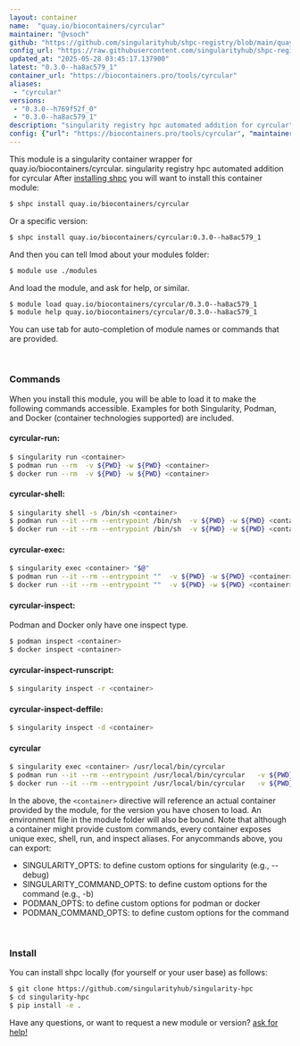 ```yaml
---
layout: container
name:  "quay.io/biocontainers/cyrcular"
maintainer: "@vsoch"
github: "https://github.com/singularityhub/shpc-registry/blob/main/quay.io/biocontainers/cyrcular/container.yaml"
config_url: "https://raw.githubusercontent.com/singularityhub/shpc-registry/main/quay.io/biocontainers/cyrcular/container.yaml"
updated_at: "2025-05-28 03:45:17.137900"
latest: "0.3.0--ha8ac579_1"
container_url: "https://biocontainers.pro/tools/cyrcular"
aliases:
 - "cyrcular"
versions:
 - "0.3.0--h769f52f_0"
 - "0.3.0--ha8ac579_1"
description: "singularity registry hpc automated addition for cyrcular"
config: {"url": "https://biocontainers.pro/tools/cyrcular", "maintainer": "@vsoch", "description": "singularity registry hpc automated addition for cyrcular", "latest": {"0.3.0--ha8ac579_1": "sha256:ea7996da63d0832f7d09c852fa7b8b1e58df01eb1465aff0d70994a8cc7196bd"}, "tags": {"0.3.0--h769f52f_0": "sha256:a919d60112b607e945cc68f2bed29aa162c0c5eba0e0b8cf8332fda19d5dc61f", "0.3.0--ha8ac579_1": "sha256:ea7996da63d0832f7d09c852fa7b8b1e58df01eb1465aff0d70994a8cc7196bd"}, "docker": "quay.io/biocontainers/cyrcular", "aliases": {"cyrcular": "/usr/local/bin/cyrcular"}}
---
```


This module is a singularity container wrapper for quay.io/biocontainers/cyrcular.
singularity registry hpc automated addition for cyrcular
After [installing shpc](#install) you will want to install this container module:


```bash
$ shpc install quay.io/biocontainers/cyrcular
```

Or a specific version:

```bash
$ shpc install quay.io/biocontainers/cyrcular:0.3.0--ha8ac579_1
```

And then you can tell lmod about your modules folder:

```bash
$ module use ./modules
```

And load the module, and ask for help, or similar.

```bash
$ module load quay.io/biocontainers/cyrcular/0.3.0--ha8ac579_1
$ module help quay.io/biocontainers/cyrcular/0.3.0--ha8ac579_1
```

You can use tab for auto-completion of module names or commands that are provided.

<br>

### Commands

When you install this module, you will be able to load it to make the following commands accessible.
Examples for both Singularity, Podman, and Docker (container technologies supported) are included.

#### cyrcular-run:

```bash
$ singularity run <container>
$ podman run --rm  -v ${PWD} -w ${PWD} <container>
$ docker run --rm  -v ${PWD} -w ${PWD} <container>
```

#### cyrcular-shell:

```bash
$ singularity shell -s /bin/sh <container>
$ podman run --it --rm --entrypoint /bin/sh  -v ${PWD} -w ${PWD} <container>
$ docker run --it --rm --entrypoint /bin/sh  -v ${PWD} -w ${PWD} <container>
```

#### cyrcular-exec:

```bash
$ singularity exec <container> "$@"
$ podman run --it --rm --entrypoint ""  -v ${PWD} -w ${PWD} <container> "$@"
$ docker run --it --rm --entrypoint ""  -v ${PWD} -w ${PWD} <container> "$@"
```

#### cyrcular-inspect:

Podman and Docker only have one inspect type.

```bash
$ podman inspect <container>
$ docker inspect <container>
```

#### cyrcular-inspect-runscript:

```bash
$ singularity inspect -r <container>
```

#### cyrcular-inspect-deffile:

```bash
$ singularity inspect -d <container>
```


#### cyrcular

```bash
$ singularity exec <container> /usr/local/bin/cyrcular
$ podman run --it --rm --entrypoint /usr/local/bin/cyrcular   -v ${PWD} -w ${PWD} <container> -c " $@"
$ docker run --it --rm --entrypoint /usr/local/bin/cyrcular   -v ${PWD} -w ${PWD} <container> -c " $@"
```



In the above, the `<container>` directive will reference an actual container provided
by the module, for the version you have chosen to load. An environment file in the
module folder will also be bound. Note that although a container
might provide custom commands, every container exposes unique exec, shell, run, and
inspect aliases. For anycommands above, you can export:

 - SINGULARITY_OPTS: to define custom options for singularity (e.g., --debug)
 - SINGULARITY_COMMAND_OPTS: to define custom options for the command (e.g., -b)
 - PODMAN_OPTS: to define custom options for podman or docker
 - PODMAN_COMMAND_OPTS: to define custom options for the command

<br>

### Install

You can install shpc locally (for yourself or your user base) as follows:

```bash
$ git clone https://github.com/singularityhub/singularity-hpc
$ cd singularity-hpc
$ pip install -e .
```

Have any questions, or want to request a new module or version? [ask for help!](https://github.com/singularityhub/singularity-hpc/issues)